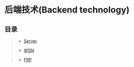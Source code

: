 # 后端技术(Backend technology)

## 目录

>
>* [Server](https://github.com/shencang/note/tree/master/NetWork/Server)
>
>* [WSN](https://github.com/shencang/note/tree/master/NetWork/WSN)
>
>* [FRP](https://github.com/shencang/note/blob/master/NetWork/FRP.md)
